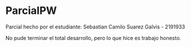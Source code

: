 # ParcialPW
Parcial hecho por el estudiante: Sebastian Camilo Suarez Galvis - 2191933

No pude terminar el total desarrollo, pero lo que hice es trabajo honesto.
